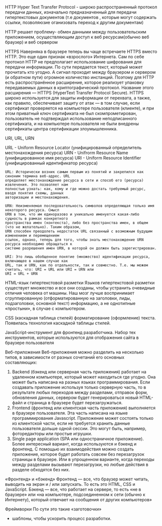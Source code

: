 HTTP
Hyper Text Transfer Protocol - широко распространенный протокол передачи данных, изначально предназначенный для передачи гипертекстовых документов (т.е документов , которые могут содержать ссылки, позволяюзие оганизовать переход к другим документам)

HTTP решает проблему- обмен данными между пользовательским приложением, осуществляющим доступ к веб ресурсам(обычно веб браузер) и веб сервером

HTTPS
Наверняка в браузере теперь вы чаще встречаете HTTPS вместо HTTP. Это еще один признак «взрослого»
Интернета.
Сам по себе протокол HTTP не предполагает использование шифрования для передачи информации. По сути
передается текст, который может прочитать кто угодно. А сигнал проходит между браузером и сервером (и
обратном пути) огромное количество инстанций. Поэтому для HTTP есть распространённое расширение,
которое реализует упаковку передаваемых данных в криптографический протокол. Название этого
расширения — HTTPS (HyperText Transfer Protocol Secure). HTTPS широко используется для защиты
информации от перехвата, а также, как правило, обеспечивает защиту от атак — в том случае, если сертификат
проверяется на компьютере пользователя (клиенте), и при этом приватный ключ сертификата не был
скомпрометирован, пользователь не подтверждал использование неподписанного сертификата, и на
компьютере пользователя не были внедрены сертификаты центра сертификации злоумышленника.

URI, URL, URN

URL - Uniform Resource Locator (унифицированный определитель местонахождения ресурса)
URN - Unifrorm Resource Name (унифицированное имя ресурса)
URI - Uniform Resource Identifier (унифицированный идентификатор ресурса)

    URL: Исторически возник самым первым из понятий и закрепился как синоним термина веб-адрес. URL
    определяет местонахождение ресурса в сети и способ его (ресурса) извлечения. Это позволяет нам
    полностью узнать: как, кому и где можно достать требуемый ресурс, вводя понятия схемы, данных
    авторизации и местонахождения.

    URN: Неизменяемая последовательность символов определяющая только имя некоторого ресурса. Смысл
    URN в том, что им единоразово и уникально именуется какая-либо сущность в рамках конкретного
    пространства имен (контекста), либо без пространства имен, в общем (что не желательно). Таким образом,
    URN способен преодолеть недостаток URL связанный с возможным будущим изменением и перемещением
    ссылок, однако, теперь для того, чтобы знать местонахождение URN ресурса необходимо обращаться к
    системе разрешения имен URN, в которой он должен быть зарегистрирован.

    URI: Это лишь обобщенное понятие (множество) идентификации ресурса, включающее в нашем случае как
    URL, так и URN, как по отдельности, так и совместно. Т.е. мы можем считать, что: URI = URL или URI = URN или
    URI = URL + URN
    
HTML-язык гипертекстовой разметки
Языков гипертекстовой разметки существует множество и все они созданы, чтобы устранить очевидные
отличия человека от машины. Наш мозг лучше воспринимает сгруппированную (отформатированную на
заголовки, лиды, подзаголовки, основной текст) информацию, а не однотипные «простыни», в случае с
компьютером. 


CSS
    (каскадная таблица стилей)
    форматирование (оформление) текста. Появилась технология каскадной таблицы стилей.

JavaScript-инструмент для фронтенд разработчика.
Набор тех инструментов, которые используются для отображения сайта в браузере пользователя


Веб-приложения
Веб-приложения можно разделить на несколько типов, в зависимости от разных сочетаний его основных
составляющих:
1. Backend (бэкенд или серверная часть приложения) работает на удаленном компьютере, который
может находиться где угодно. Она может быть написана на разных языках программирования. Если
создавать приложение используя только серверную часть, то в результате любых переходов между
разделами, отправок форм, обновления данных, сервером будет генерироваться новый HTML-файл и
страница в браузере будет перезагружаться.
2. Frontend (фронтенд или клиентская часть приложения) выполняется в браузере пользователя. Эта
часть написана на языке программирования Javascript. Приложение может состоять только из
клиентской части, если не требуется хранить данные пользователя дольше одной сессии. Это могут
быть, например, фоторедакторы или простые игрушки.
3. Single page application (SPA или одностраничное приложение). Более интересный вариант, когда
используются и бэкенд и фронтенд. С помощью их взаимодействия можно создать приложение,
которое будет работать совсем без перезагрузок страницы в браузере. Или в упрощенном варианте,
когда переходы между разделами вызывают перезагрузки, но любые действия в разделе обходятся
без них.

«Фронтенд» и «бэкенд»
Фронтенд — все, что браузер может читать, выводить на экран и / или запускать. То есть это HTML, CSS
и JavaScript.
Бэкенд — все, что работает на сервере, то есть «не в браузере» или «на компьютере, подсоединенном к сети
(обычно к Интернету), который отвечает на сообщения от других компьютеров»

Фреймворки
По сути это такие «заготовочки»
- шаблоны, чтобы ускорить процесс разработки. 

